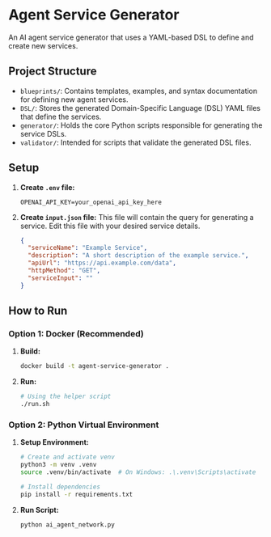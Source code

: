 # Agent Service Generator

An AI agent service generator that uses a YAML-based DSL to define and create new services.

## Project Structure

-   `blueprints/`: Contains templates, examples, and syntax documentation for defining new agent services.
-   `DSL/`: Stores the generated Domain-Specific Language (DSL) YAML files that define the services.
-   `generator/`: Holds the core Python scripts responsible for generating the service DSLs.
-   `validator/`: Intended for scripts that validate the generated DSL files.

## Setup

1.  **Create `.env` file:**
    ```
    OPENAI_API_KEY=your_openai_api_key_here
    ```

2.  **Create `input.json` file:**
    This file will contain the query for generating a service. Edit this file with your desired service details.
    ```json
    {
      "serviceName": "Example Service",
      "description": "A short description of the example service.",
      "apiUrl": "https://api.example.com/data",
      "httpMethod": "GET",
      "serviceInput": ""
    }
    ```

## How to Run

### Option 1: Docker (Recommended)

1.  **Build:**
    ```bash
    docker build -t agent-service-generator .
    ```
2.  **Run:**
    ```bash
    # Using the helper script
    ./run.sh
    ```

### Option 2: Python Virtual Environment

1.  **Setup Environment:**
    ```bash
    # Create and activate venv
    python3 -m venv .venv
    source .venv/bin/activate  # On Windows: .\.venv\Scripts\activate

    # Install dependencies
    pip install -r requirements.txt
    ```
2.  **Run Script:**
    ```bash
    python ai_agent_network.py
    ```